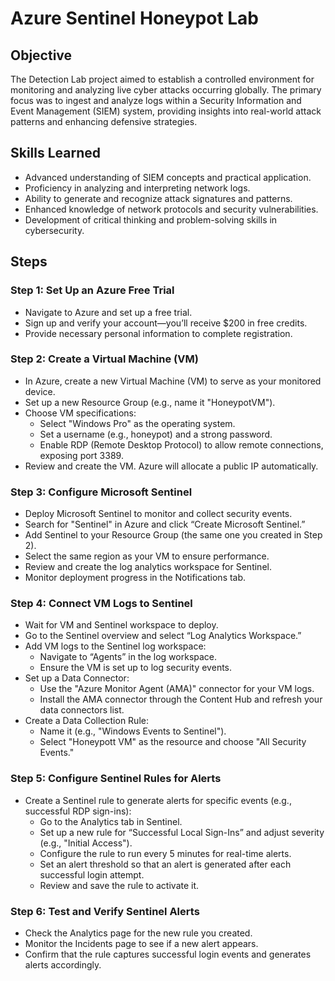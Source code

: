# Azure Sentinel Honeypot Lab

## Objective
The Detection Lab project aimed to establish a controlled environment for monitoring and analyzing live cyber attacks occurring globally. The primary focus was to ingest and analyze logs within a Security Information and Event Management (SIEM) system, providing insights into real-world attack patterns and enhancing defensive strategies.

## Skills Learned
- Advanced understanding of SIEM concepts and practical application.
- Proficiency in analyzing and interpreting network logs.
- Ability to generate and recognize attack signatures and patterns.
- Enhanced knowledge of network protocols and security vulnerabilities.
- Development of critical thinking and problem-solving skills in cybersecurity.

## Steps

### Step 1: Set Up an Azure Free Trial
- Navigate to Azure and set up a free trial.
- Sign up and verify your account—you’ll receive $200 in free credits.
- Provide necessary personal information to complete registration.

### Step 2: Create a Virtual Machine (VM)
- In Azure, create a new Virtual Machine (VM) to serve as your monitored device.
- Set up a new Resource Group (e.g., name it "HoneypotVM").
- Choose VM specifications:
  - Select "Windows Pro" as the operating system.
  - Set a username (e.g., honeypot) and a strong password.
  - Enable RDP (Remote Desktop Protocol) to allow remote connections, exposing port 3389.
- Review and create the VM. Azure will allocate a public IP automatically.

### Step 3: Configure Microsoft Sentinel
- Deploy Microsoft Sentinel to monitor and collect security events.
- Search for "Sentinel" in Azure and click “Create Microsoft Sentinel.”
- Add Sentinel to your Resource Group (the same one you created in Step 2).
- Select the same region as your VM to ensure performance.
- Review and create the log analytics workspace for Sentinel.
- Monitor deployment progress in the Notifications tab.

### Step 4: Connect VM Logs to Sentinel
- Wait for VM and Sentinel workspace to deploy.
- Go to the Sentinel overview and select “Log Analytics Workspace.”
- Add VM logs to the Sentinel log workspace:
  - Navigate to “Agents” in the log workspace.
  - Ensure the VM is set up to log security events.
- Set up a Data Connector:
  - Use the "Azure Monitor Agent (AMA)" connector for your VM logs.
  - Install the AMA connector through the Content Hub and refresh your data connectors list.
- Create a Data Collection Rule:
  - Name it (e.g., "Windows Events to Sentinel").
  - Select "Honeypott VM" as the resource and choose "All Security Events."

### Step 5: Configure Sentinel Rules for Alerts
- Create a Sentinel rule to generate alerts for specific events (e.g., successful RDP sign-ins):
  - Go to the Analytics tab in Sentinel.
  - Set up a new rule for “Successful Local Sign-Ins” and adjust severity (e.g., "Initial Access").
  - Configure the rule to run every 5 minutes for real-time alerts.
  - Set an alert threshold so that an alert is generated after each successful login attempt.
  - Review and save the rule to activate it.

### Step 6: Test and Verify Sentinel Alerts
- Check the Analytics page for the new rule you created.
- Monitor the Incidents page to see if a new alert appears.
- Confirm that the rule captures successful login events and generates alerts accordingly.
